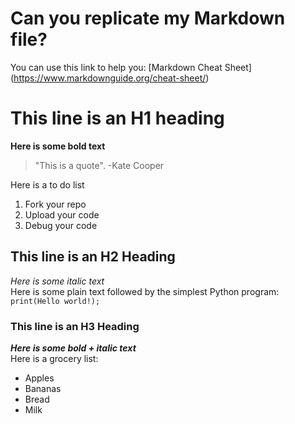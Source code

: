 # Can you replicate my Markdown file?
You can use this link to help you: [Markdown Cheat Sheet] (https://www.markdownguide.org/cheat-sheet/)
# This line is an H1 heading
**Here is some bold text**
>"This is a quote". -Kate Cooper

Here is a to do list
1. Fork your repo
2. Upload your code
3. Debug your code
## This line is an H2 Heading
*Here is some italic text*  
Here is some plain text followed by the simplest Python program:  
`print(Hello world!);`  
### This line is an H3 Heading
***Here is some bold + italic text***  
Here is a grocery list:  
- Apples  
- Bananas  
- Bread  
- Milk  
